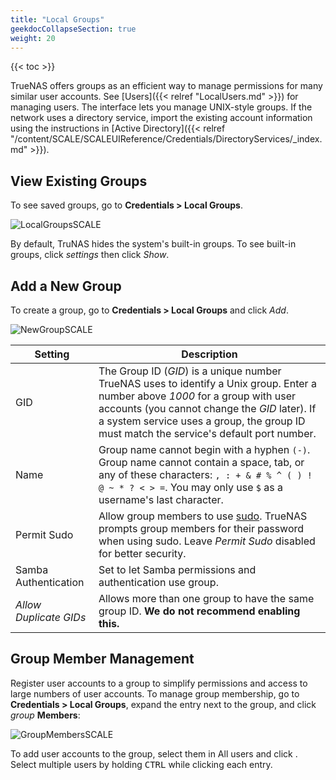 ```yaml
---
title: "Local Groups"
geekdocCollapseSection: true
weight: 20
---
```


{{< toc >}}

TrueNAS offers groups as an efficient way to manage permissions for many similar user accounts.
See [Users]({{< relref "LocalUsers.md" >}}) for managing users.
The interface lets you manage UNIX-style groups.
If the network uses a directory service, import the existing account information using the instructions in [Active Directory]({{< relref "/content/SCALE/SCALEUIReference/Credentials/DirectoryServices/_index.md" >}}).

## View Existing Groups

To see saved groups, go to **Credentials > Local Groups**.

![LocalGroupsSCALE](/images/SCALE/LocalGroupsSCALE.png "Local Groups List")

By default, TruNAS hides the system's built-in groups.
To see built-in groups, click <i class="material-icons" aria-hidden="true" title="Settings">settings</i> then click *Show*.

## Add a New Group

To create a group, go to **Credentials > Local Groups** and click *Add*.

![NewGroupSCALE](/images/SCALE/NewGroupSCALE.png "New Local Groups")

| Setting | Description |
|------|------|
| GID | The Group ID (*GID*) is a unique number TrueNAS uses to identify a Unix group. Enter a number above *1000* for a group with user accounts (you cannot change the *GID* later). If a system service uses a group, the group ID must match the service's default port number. |
| Name | Group name cannot begin with a hyphen `(-)`. Group name cannot contain a space, tab, or any of these characters: `, : + & # % ^ ( ) ! @ ~ * ? < > =`. You may only use `$` as a username's last character. |
| Permit Sudo | Allow group members to use [sudo](https://www.sudo.ws/). TrueNAS prompts group members for their password when using sudo. Leave *Permit Sudo* disabled for better security. |
| Samba Authentication | Set to let Samba permissions and authentication use group. |
| *Allow Duplicate GIDs* | Allows more than one group to have the same group ID. **We do not recommend enabling this.** |

## Group Member Management

Register user accounts to a group to simplify permissions and access to large numbers of user accounts.
To manage group membership, go to **Credentials > Local Groups**, expand the entry next to the group, and click <i class="material-icons" aria-hidden="true" title="Group">group</i> **Members**:

![GroupMembersSCALE](/images/SCALE/GroupMembersSCALE.png "Managing Group Members")

To add user accounts to the group, select them in All users and click <i class="fa fa-arrow-right" aria-hidden="true" title="Right Arrow"></i>.
Select multiple users by holding <kbd>CTRL</kbd> while clicking each entry.
